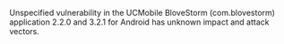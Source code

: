 Unspecified vulnerability in the UCMobile BloveStorm (com.blovestorm) application 2.2.0 and 3.2.1 for Android has unknown impact and attack vectors.